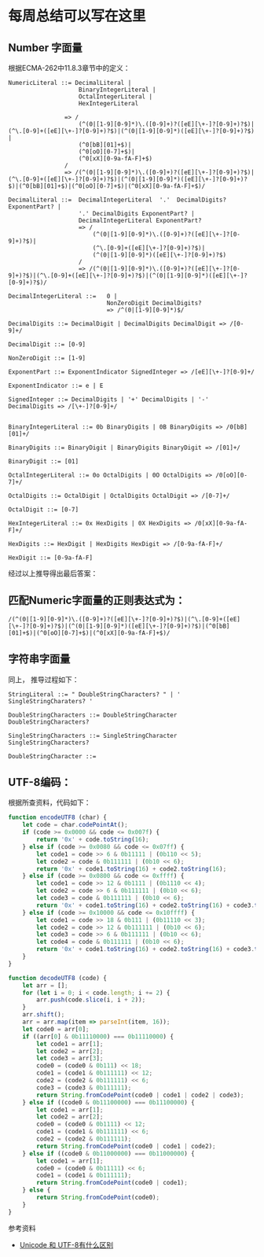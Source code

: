 # 每周总结可以写在这里

## Number 字面量

根据ECMA-262中11.8.3章节中的定义：

```
NumericLiteral ::= DecimalLiteral |
                    BinaryIntegerLiteral |
                    OctalIntegerLiteral |
                    HexIntegerLiteral

                => /
                    (^(0|[1-9][0-9]*)\.([0-9]+)?([eE][\+-]?[0-9]+)?$)|(^\.[0-9]+([eE][\+-]?[0-9]+)?$)|(^(0|[1-9][0-9]*)([eE][\+-]?[0-9]+)?$) |
                    (^0[bB][01]+$)|
                    (^0[oO][0-7]+$)|
                    (^0[xX][0-9a-fA-F]+$)
                /
                => /(^(0|[1-9][0-9]*)\.([0-9]+)?([eE][\+-]?[0-9]+)?$)|(^\.[0-9]+([eE][\+-]?[0-9]+)?$)|(^(0|[1-9][0-9]*)([eE][\+-]?[0-9]+)?$)|(^0[bB][01]+$)|(^0[oO][0-7]+$)|(^0[xX][0-9a-fA-F]+$)/

DecimalLiteral ::=  DecimalIntegerLiteral  '.'  DecimalDigits? ExponentPart? |
                    '.' DecimalDigits ExponentPart? |
                    DecimalIntegerLiteral ExponentPart?
                    => /
                        (^(0|[1-9][0-9]*)\.([0-9]+)?([eE][\+-]?[0-9]+)?$)|
                        (^\.[0-9]+([eE][\+-]?[0-9]+)?$)|
                        (^(0|[1-9][0-9]*)([eE][\+-]?[0-9]+)?$)
                    /
                    => /(^(0|[1-9][0-9]*)\.([0-9]+)?([eE][\+-]?[0-9]+)?$)|(^\.[0-9]+([eE][\+-]?[0-9]+)?$)|(^(0|[1-9][0-9]*)([eE][\+-]?[0-9]+)?$)/

DecimalIntegerLiteral ::=   0 |
                            NonZeroDigit DecimalDigits?
                            => /^(0|[1-9][0-9]*)$/

DecimalDigits ::= DecimalDigit | DecimalDigits DecimalDigit => /[0-9]+/

DecimalDigit ::= [0-9]

NonZeroDigit ::= [1-9]

ExponentPart ::= ExponentIndicator SignedInteger => /[eE][\+-]?[0-9]+/

ExponentIndicator ::= e | E

SignedInteger ::= DecimalDigits | '+' DecimalDigits | '-' DecimalDigits => /[\+-]?[0-9]+/


BinaryIntegerLiteral ::= 0b BinaryDigits | 0B BinaryDigits => /0[bB][01]+/

BinaryDigits ::= BinaryDigit | BinaryDigits BinaryDigit => /[01]+/

BinaryDigit ::= [01]

OctalIntegerLiteral ::= 0o OctalDigits | 0O OctalDigits => /0[oO][0-7]+/

OctalDigits ::= OctalDigit | OctalDigits OctalDigit => /[0-7]+/

OctalDigit ::= [0-7]

HexIntegerLiteral ::= 0x HexDigits | 0X HexDigits => /0[xX][0-9a-fA-F]+/

HexDigits ::= HexDigit | HexDigits HexDigit => /[0-9a-fA-F]+/

HexDigit ::= [0-9a-fA-F]

```

经过以上推导得出最后答案：

## 匹配Numeric字面量的正则表达式为：

```/(^(0|[1-9][0-9]*)\.([0-9]+)?([eE][\+-]?[0-9]+)?$)|(^\.[0-9]+([eE][\+-]?[0-9]+)?$)|(^(0|[1-9][0-9]*)([eE][\+-]?[0-9]+)?$)|(^0[bB][01]+$)|(^0[oO][0-7]+$)|(^0[xX][0-9a-fA-F]+$)/```


## 字符串字面量
同上， 推导过程如下：

```
StringLiteral ::= " DoubleStringCharacters? " | ' SingleStringCharaters? '

DoubleStringCharacters ::= DoubleStringCharacter DoubleStringCharacters?

SingleStringCharacters ::= SingleStringCharacter SingleStringCharacters?

DoubleStringCharacter ::=
```

## UTF-8编码：
根据所查资料，代码如下：

```js
function encodeUTF8 (char) {
    let code = char.codePointAt();
    if (code >= 0x0000 && code <= 0x007f) {
        return '0x' + code.toString(16);
    } else if (code >= 0x0080 && code <= 0x07ff) {
        let code1 = code >> 6 & 0b11111 | (0b110 << 5);
        let code2 = code & 0b111111 | (0b10 << 6);
        return '0x' + code1.toString(16) + code2.toString(16);
    } else if (code >= 0x0800 && code <= 0xffff) {
        let code1 = code >> 12 & 0b1111 | (0b1110 << 4);
        let code2 = code >> 6 & 0b111111 | (0b10 << 6);
        let code3 = code & 0b111111 | (0b10 << 6);
        return '0x' + code1.toString(16) + code2.toString(16) + code3.toString(16);
    } else if (code >= 0x10000 && code <= 0x10ffff) {
        let code1 = code >> 18 & 0b111 | (0b11110 << 3);
        let code2 = code >> 12 & 0b111111 | (0b10 << 6);
        let code3 = code >> 6 & 0b111111 | (0b10 << 6);
        let code4 = code & 0b111111 | (0b10 << 6);
        return '0x' + code1.toString(16) + code2.toString(16) + code3.toString(16) + code4.toString(16);
    }
}

function decodeUTF8 (code) {
    let arr = [];
    for (let i = 0; i < code.length; i += 2) {
        arr.push(code.slice(i, i + 2));
    }
    arr.shift();
    arr = arr.map(item => parseInt(item, 16));
    let code0 = arr[0];
    if ((arr[0] & 0b11110000) === 0b11110000) {
        let code1 = arr[1];
        let code2 = arr[2];
        let code3 = arr[3];
        code0 = (code0 & 0b111) << 18;
        code1 = (code1 & 0b111111) << 12;
        code2 = (code2 & 0b111111) << 6;
        code3 = (code3 & 0b111111);
        return String.fromCodePoint(code0 | code1 | code2 | code3);
    } else if ((code0 & 0b11100000) === 0b11100000) {
        let code1 = arr[1];
        let code2 = arr[2];
        code0 = (code0 & 0b1111) << 12;
        code1 = (code1 & 0b111111) << 6;
        code2 = (code2 & 0b111111);
        return String.fromCodePoint(code0 | code1 | code2);        
    } else if ((code0 & 0b11000000) === 0b11000000) {
        let code1 = arr[1];
        code0 = (code0 & 0b11111) << 6;
        code1 = (code1 & 0b111111);
        return String.fromCodePoint(code0 | code1);
    } else {
        return String.fromCodePoint(code0);
    }
}

```

参考资料

- [Unicode 和 UTF-8有什么区别](https://www.zhihu.com/question/23374078)
